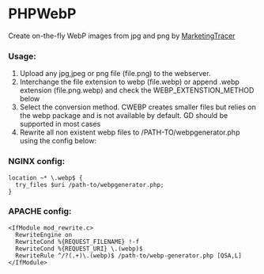 # PHPWebP
Create on-the-fly WebP images from jpg and png by [MarketingTracer](https://www.marketingtracer.com) 

### Usage: 
1. Upload any jpg,jpeg or png file (file.png) to the webserver. 
2. Interchange the file extension to webp (file.webp) or append .webp extension (file.png.webp) and check the WEBP_EXTENSTION_METHOD below
3. Select the conversion method. CWEBP creates smaller files but relies on the webp package and is not available by default. GD should be supported in most cases
4. Rewrite all non existent webp files to /PATH-TO/webpgenerator.php using the config below:


### NGINX config:
```
location ~* \.webp$ {
  try_files $uri /path-to/webpgenerator.php;
}
```

### APACHE config:
```
<IfModule mod_rewrite.c>
  RewriteEngine on
  RewriteCond %{REQUEST_FILENAME} !-f
  RewriteCond %{REQUEST_URI} \.(webp)$
  RewriteRule ^/?(.+)\.(webp)$ /path-to/webp-generator.php [QSA,L]
</IfModule>
```

